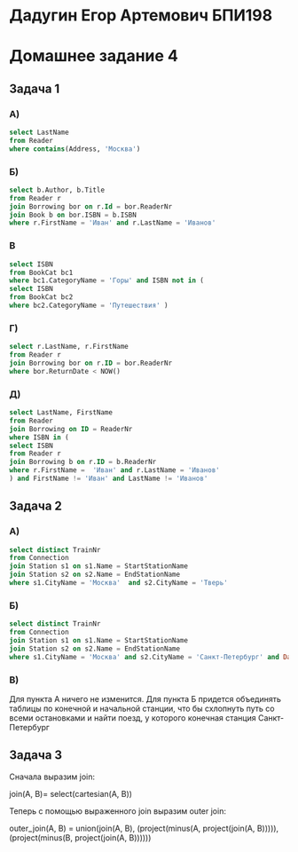 # Дадугин Егор Артемович БПИ198
# Домашнее задание 4

## Задача 1

### А)
``` sql
select LastName
from Reader
where contains(Address, 'Москва')
```

### Б)
``` sql
select b.Author, b.Title
from Reader r
join Borrowing bor on r.Id = bor.ReaderNr
join Book b on bor.ISBN = b.ISBN
where r.FirstName = 'Иван' and r.LastName = 'Иванов' 
```

### В
``` sql
select ISBN
from BookCat bc1
where bc1.CategoryName = 'Горы' and ISBN not in (
select ISBN 
from BookCat bc2
where bc2.CategoryName = 'Путешествия' )
```

### Г)
``` sql
select r.LastName, r.FirstName
from Reader r
join Borrowing bor on r.ID = bor.ReaderNr
where bor.ReturnDate < NOW()
```

### Д)
``` sql
select LastName, FirstName
from Reader
join Borrowing on ID = ReaderNr
where ISBN in (
select ISBN
from Reader r
join Borrowing b on r.ID = b.ReaderNr
where r.FirstName =  'Иван' and r.LastName = 'Иванов'
) and FirstName != 'Иван' and LastName != 'Иванов'
```

## Задача 2

### А)
``` sql
select distinct TrainNr
from Connection
join Station s1 on s1.Name = StartStationName
join Station s2 on s2.Name = EndStationName
where s1.CityName = 'Москва'  and s2.CityName = 'Тверь'
```

### Б)
``` sql
select distinct TrainNr
from Connection
join Station s1 on s1.Name = StartStationName
join Station s2 on s2.Name = EndStationName
where s1.CityName = 'Москва' and s2.CityName = 'Санкт-Петербург' and Day(Departure) = Day(Arrival)
```
### В)
Для пункта А ничего не изменится. Для пункта Б придется объединять таблицы по конечной и начальной станции, что бы схлопнуть путь со всеми остановками и найти поезд, у которого конечная станция Санкт-Петербург


## Задача 3

Сначала выразим join:

join(A, B)= select(cartesian(A, B))

Теперь с помощью выраженного join выразим outer join:

outer_join(A, B) = union(join(A, B), (project(minus(A, project(join(A, B))))), (project(minus(B, project(join(A, B))))))
